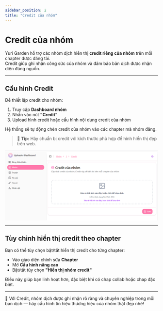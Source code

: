 ```yaml
---
sidebar_position: 2
title: "Credit của nhóm"
---
```


# Credit của nhóm

Yuri Garden hỗ trợ các nhóm dịch hiển thị **credit riêng của nhóm** trên mỗi chapter được đăng tải.  
Credit giúp ghi nhận công sức của nhóm và đảm bảo bản dịch được nhận diện đúng nguồn.

---

## Cấu hình Credit

Để thiết lập credit cho nhóm:

1. Truy cập **Dashboard nhóm**
2. Nhấn vào nút **"Credit"**
3. Upload hình credit hoặc cấu hình nội dung credit của nhóm

Hệ thống sẽ tự động chèn credit của nhóm vào các chapter mà nhóm đăng.

> 📌 **Tip:** Hãy chuẩn bị credit với kích thước phù hợp để hình hiển thị đẹp trên web.

![Credit](./images/team_credit.png)

---

## Tùy chỉnh hiển thị credit theo chapter

Bạn có thể tùy chọn bật/tắt hiển thị credit cho từng chapter:

- Vào giao diện chỉnh sửa **Chapter**
- Mở **Cấu hình nâng cao**
- Bật/tắt tùy chọn **"Hiển thị nhóm credit"**

Điều này giúp bạn linh hoạt hơn, đặc biệt khi có chap collab hoặc chap đặc biệt.

---

🎯 Với Credit, nhóm dịch được ghi nhận rõ ràng và chuyên nghiệp trong mỗi bản dịch — hãy cấu hình tín hiệu thương hiệu của nhóm thật đẹp nhé!
